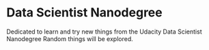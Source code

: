 # Data Scientist Nanodegree
Dedicated to learn and try new things from the Udacity Data Scientist Nanodegree
Random things will be explored.

